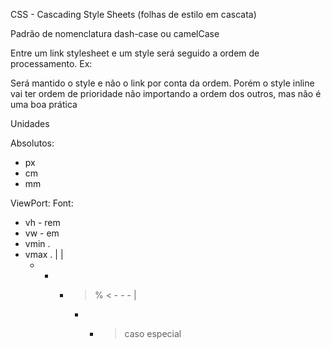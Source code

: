 CSS - Cascading Style Sheets (folhas de estilo em cascata)

Padrão de nomenclatura dash-case ou camelCase

Entre um link stylesheet e um style será seguido a ordem de processamento. Ex:
<!-- <link rel="stylesheet" href="css/externo.css">
    <style>
        body {
            background-color: rebeccapurple;
        }
</style> -->
Será mantido o style e não o link por conta da ordem.
Porém o style inline vai ter ordem de prioridade não importando a ordem dos outros, mas não é uma boa prática
<!-- 
<body style="background-color: sienna;">
    <h1>E agora?</h1>
</body> -->


Unidades

Absolutos:
- px
- cm
- mm

ViewPort:           Font:
- vh               - rem
- vw               - em
- vmin              .
- vmax              .
    |               |
    - - - > % < - - -
            |
            - - > caso especial